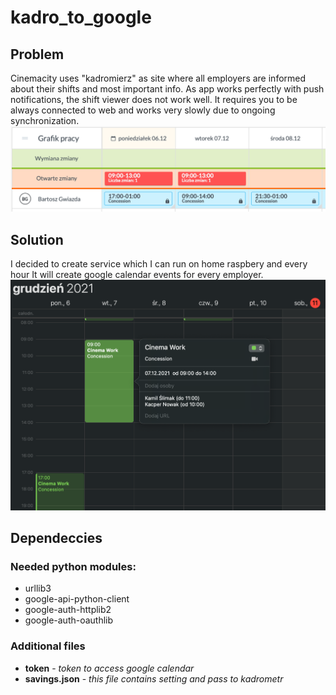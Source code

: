 # kadro_to_google
## Problem
Cinemacity uses "kadromierz" as site where all employers are informed about their shifts and most important info. As app works perfectly with push notifications, the shift viewer does not work well. It requires you to be always connected to web and works very slowly due to ongoing synchronization. 
![Kadromierz view](/docs/fot1.png)
## Solution
I decided to create service which I can run on home raspbery and every hour It will create google calendar events for every employer.
![GCalendar view](/docs/fot2.png)
## Dependeccies
### Needed python modules:
- urllib3
- google-api-python-client 
- google-auth-httplib2 
- google-auth-oauthlib
### Additional files
- **token** - *token to access google calendar*
- **savings.json** - *this file contains setting and pass to kadrometr*
